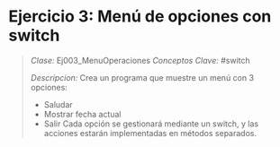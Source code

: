 # Ejercicio 3: Menú de opciones con switch
> *Clase:* Ej003_MenuOperaciones
> *Conceptos Clave:* #switch
>
> *Descripcion:* Crea un programa que muestre un menú con 3 opciones:
> - Saludar
> - Mostrar fecha actual
> - Salir
> Cada opción se gestionará mediante un switch, y las acciones estarán implementadas en métodos separados.